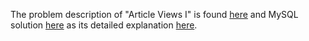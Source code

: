 The problem description of "Article Views I" is found [here](https://leetcode.com/problems/article-views-i/description/?envType=study-plan-v2&id=top-sql-50) and MySQL solution [here](https://github.com/aurimas13/Solutions-To-Problems/blob/main/LeetCode/SQL%20Solutions/Article%20Views%20I/article.sql) as its detailed explanation [here](https://leetcode.com/problems/article-views-i/solutions/3542174/sql-solution/).